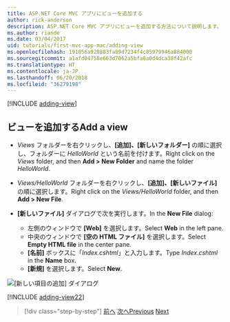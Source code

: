 ```yaml
---
title: ASP.NET Core MVC アプリにビューを追加する
author: rick-anderson
description: ASP.NET Core MVC アプリにビューを追加する方法について説明します。
ms.author: riande
ms.date: 03/04/2017
uid: tutorials/first-mvc-app-mac/adding-view
ms.openlocfilehash: 191056a928883fa89d7234f4c85979946a884000
ms.sourcegitcommit: a1afd04758e663d7062a5bfa8a0d4dca38f42afc
ms.translationtype: HT
ms.contentlocale: ja-JP
ms.lasthandoff: 06/20/2018
ms.locfileid: "36279198"
---
```

[!INCLUDE [adding-view](../../includes/mvc-intro/adding_view1.md)]

## <a name="add-a-view"></a><span data-ttu-id="cd845-103">ビューを追加する</span><span class="sxs-lookup"><span data-stu-id="cd845-103">Add a view</span></span> 

* <span data-ttu-id="cd845-104">*Views* フォルダーを右クリックし、**[追加]、[新しいフォルダー]** の順に選択し、フォルダーに *HelloWorld* という名前を付けます。</span><span class="sxs-lookup"><span data-stu-id="cd845-104">Right click on the *Views* folder, and then **Add > New Folder** and name the folder *HelloWorld*.</span></span>
* <span data-ttu-id="cd845-105">*Views/HelloWorld* フォルダーを右クリックし、**[追加]、[新しいファイル]** の順に選択します。</span><span class="sxs-lookup"><span data-stu-id="cd845-105">Right click on the *Views/HelloWorld* folder, and then **Add > New File**.</span></span>
* <span data-ttu-id="cd845-106">**[新しいファイル]** ダイアログで次を実行します。</span><span class="sxs-lookup"><span data-stu-id="cd845-106">In the **New File** dialog:</span></span>

  * <span data-ttu-id="cd845-107">左側のウィンドウで **[Web]** を選択します。</span><span class="sxs-lookup"><span data-stu-id="cd845-107">Select **Web** in the left pane.</span></span>
  * <span data-ttu-id="cd845-108">中央のウィンドウで **[空の HTML ファイル]** を選択します。</span><span class="sxs-lookup"><span data-stu-id="cd845-108">Select **Empty HTML file** in the center pane.</span></span>
  * <span data-ttu-id="cd845-109">**[名前]** ボックスに「*Index.cshtml*」と入力します。</span><span class="sxs-lookup"><span data-stu-id="cd845-109">Type *Index.cshtml* in the **Name** box.</span></span>
  * <span data-ttu-id="cd845-110">**[新規]** を選択します。</span><span class="sxs-lookup"><span data-stu-id="cd845-110">Select **New**.</span></span>

![[新しい項目の追加] ダイアログ](adding-view/_static/add_view.png)

[!INCLUDE [adding-view22](../../includes/mvc-intro/adding_view2.md)]

> [!div class="step-by-step"]
> <span data-ttu-id="cd845-112">[前へ](adding-controller.md)
> [次へ](adding-model.md)</span><span class="sxs-lookup"><span data-stu-id="cd845-112">[Previous](adding-controller.md)
[Next](adding-model.md)</span></span>
